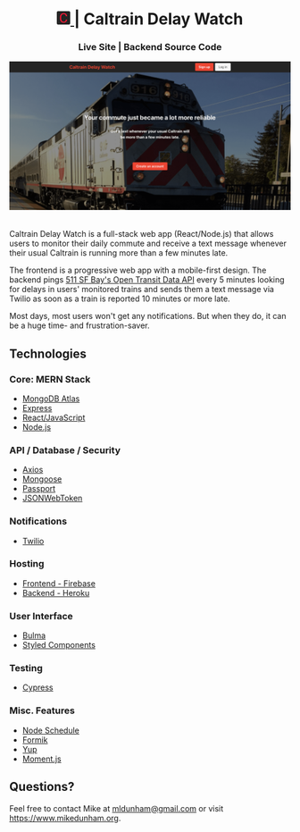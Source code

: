 <h1 align="center">
  <a href="https://caltrain-delay-watch.web.app/">
    <img alt="Caltrain Delay Watch" src="public/android-chrome-192x192.png" width="24" />
  </a> | Caltrain Delay Watch
</h1>

<h3 align="center" style="font-weight: bold">
  <a href="https://caltrain-delay-watch.web.app/" style="text-decoration: none">Live Site</a> | 
  <a href="https://github.com/dunham-mike/cdw-backend" style="text-decoration: none">Backend Source Code</a>
</h3>
<div align="center">
  <a href="https://caltrain-delay-watch.web.app/">
    <img alt="Caltrain Delay Watch Screenshot" src="public/caltrain-delay-watch.png" style="max-height: 300px" />
  </a>
</div>

\
Caltrain Delay Watch is a full-stack web app (React/Node.js) that allows users to monitor their daily commute and receive a text message whenever their usual Caltrain is running more than a few minutes late.

The frontend is a progressive web app with a mobile-first design. The backend pings [511 SF Bay's Open Transit Data API](https://511.org/open-data/transit) every 5 minutes looking for delays in users' monitored trains and sends them a text message via Twilio as soon as a train is reported 10 minutes or more late.

Most days, most users won't get any notifications. But when they do, it can be a huge time- and frustration-saver.

## Technologies

### Core: MERN Stack

  * [MongoDB Atlas](https://www.mongodb.com/cloud/atlas)
  * [Express](https://expressjs.com/)
  * [React/JavaScript](https://reactjs.org/)
  * [Node.js](https://nodejs.org/)

### API / Database / Security

  * [Axios](https://github.com/axios/axios)
  * [Mongoose](https://mongoosejs.com/)
  * [Passport](http://www.passportjs.org/)
  * [JSONWebToken](https://www.npmjs.com/package/jsonwebtoken)

### Notifications

  * [Twilio](https://www.twilio.com/)

### Hosting

  * [Frontend - Firebase](https://firebase.google.com/)
  * [Backend - Heroku](https://heroku.com/)

### User Interface

  * [Bulma](https://bulma.io/)
  * [Styled Components](https://styled-components.com/)

### Testing

  * [Cypress](https://www.cypress.io/)

### Misc. Features

  * [Node Schedule](https://www.npmjs.com/package/node-schedule)
  * [Formik](https://jaredpalmer.com/formik/)
  * [Yup](https://github.com/jquense/yup)
  * [Moment.js](https://momentjs.com/)


## Questions?

Feel free to contact Mike at mldunham@gmail.com or visit https://www.mikedunham.org.